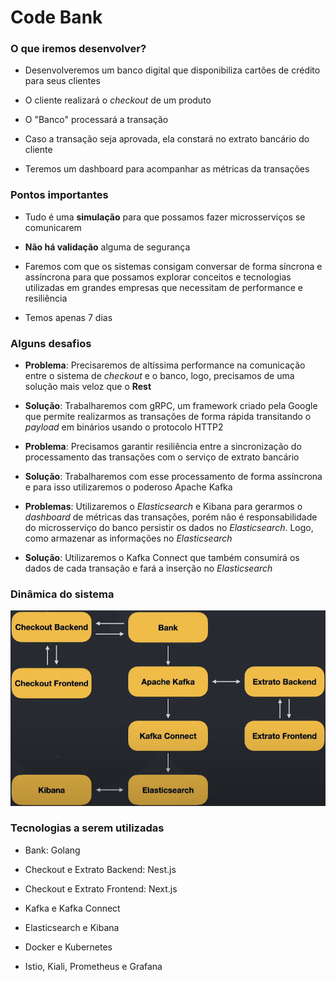 # Code Bank

### O que iremos desenvolver?

* Desenvolveremos um banco digital que disponibiliza cartões de crédito para seus clientes

* O cliente realizará o _checkout_ de um produto

* O "Banco" processará a transação

* Caso a transação seja aprovada, ela constará no extrato bancário do cliente

* Teremos um dashboard para acompanhar as métricas da transações

### Pontos importantes

* Tudo é uma **simulação** para que possamos fazer microsserviços se comunicarem

* **Não há validação** alguma de segurança

* Faremos com que os sistemas consigam conversar de forma síncrona e assíncrona para que possamos
  explorar conceitos e tecnologias utilizadas em grandes empresas que necessitam de performance e resiliência

* Temos apenas 7 dias

### Alguns desafios

* **Problema**: Precisaremos de altíssima performance na comunicação entre o sistema de _checkout_ e o banco, logo, precisamos de uma solução mais veloz que o **Rest**

* **Solução**: Trabalharemos com gRPC, um framework criado pela Google que permite realizarmos as transações de forma rápida transitando o _payload_ em binários usando o protocolo HTTP2

* **Problema**: Precisamos garantir resiliência entre a sincronização do processamento das transações com o serviço de extrato bancário

* **Solução**: Trabalharemos com esse processamento de forma assíncrona e para isso utilizaremos o poderoso Apache Kafka

* **Problemas**: Utilizaremos o _Elasticsearch_ e Kibana para gerarmos o _dashboard_ de métricas das transações, porém não é responsabilidade do microsserviço do banco persistir os dados no _Elasticsearch_. Logo, como armazenar as informações no _Elasticsearch_

* **Solução**: Utilizaremos o Kafka Connect que também consumirá os dados de cada transação e fará a inserção no _Elasticsearch_

### Dinâmica do sistema

![](./assets/dinamica-do-sistema.png)

### Tecnologias a serem utilizadas

* Bank: Golang

* Checkout e Extrato Backend: Nest.js

* Checkout e Extrato Frontend: Next.js

* Kafka e Kafka Connect

* Elasticsearch e Kibana

* Docker e Kubernetes

* Istio, Kiali, Prometheus e Grafana